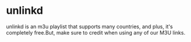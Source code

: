 # unlinkd
unlinkd is an m3u playlist that supports many countries, and plus, it's completely free.But, make sure to credit when using any of our M3U links.
